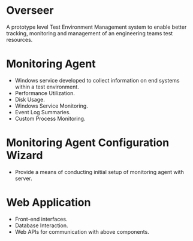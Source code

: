 # Overseer

A prototype level Test Environment Management system to enable better tracking, monitoring and management of an engineering teams test resources.

# Monitoring Agent
- Windows service developed to collect information on end systems within a test environment.
- Performance Utilization.
- Disk Usage.
- Windows Service Monitoring.
- Event Log Summaries.
- Custom Process Monitoring.

# Monitoring Agent Configuration Wizard
- Provide a means of conducting initial setup of monitoring agent with server.

# Web Application
- Front-end interfaces.
- Database Interaction.
- Web APIs for communication with above components.
